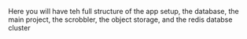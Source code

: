 Here you will have teh full structure of the app setup, the database, the main project, the scrobbler, the object storage, and the redis databse cluster